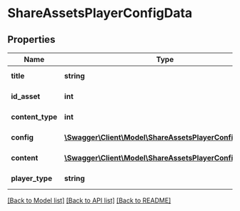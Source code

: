 # ShareAssetsPlayerConfigData

## Properties
Name | Type | Description | Notes
------------ | ------------- | ------------- | -------------
**title** | **string** | Title of the asset | 
**id_asset** | **int** | ID of the asset | 
**content_type** | **int** | Player content type | 
**config** | [**\Swagger\Client\Model\ShareAssetsPlayerConfigConfig**](ShareAssetsPlayerConfigConfig.md) | Player configuration | 
**content** | [**\Swagger\Client\Model\ShareAssetsPlayerConfigContent**](ShareAssetsPlayerConfigContent.md) | Player content | 
**player_type** | **string** | Type of the player | 

[[Back to Model list]](../README.md#documentation-for-models) [[Back to API list]](../README.md#documentation-for-api-endpoints) [[Back to README]](../README.md)


